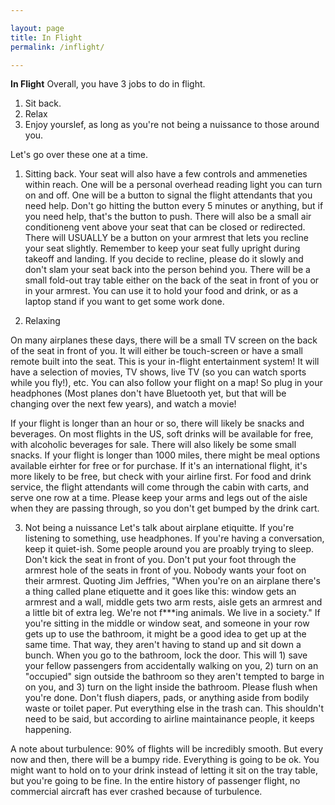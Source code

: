```yaml
---

layout: page
title: In Flight
permalink: /inflight/

---
```


**In Flight**
Overall, you have 3 jobs to do in flight.
1) Sit back.
2) Relax
3) Enjoy yourslef, as long as you're not being a nuissance to those around you.

Let's go over these one at a time.
1) Sitting back.
Your seat will also have a few controls and ammeneties within reach. One will be a personal overhead reading light you can turn on and off.
One will be a button to signal the flight attendants that you need help. Don't go hitting the button every 5 minutes or anything, but if you need help, that's the button to push.
There will also be a small air conditioneng vent above your seat that can be closed or redirected.
There will USUALLY be a button on your armrest that lets you recline your seat slightly. Remember to keep your seat fully upright during takeoff and landing. If you decide to recline, please do it slowly and don't slam your seat back into the person behind you.
There will be a small fold-out tray table either on the back of the seat in front of you or in your armrest. You can use it to hold your food and drink, or as a laptop stand if you want to get some work done.

2) Relaxing

On many airplanes these days, there will be a small TV screen on the back of the seat in front of you. It will either be touch-screen or have a small remote built into the seat. This is your in-flight entertainment system! It will have a selection of movies, TV shows, live TV (so you can watch sports while you fly!), etc. You can also follow your flight on a map! So plug in your headphones (Most planes don't have Bluetooth yet, but that will be changing over the next few years), and watch a movie!

If your flight is longer than an hour or so, there will likely be snacks and beverages. On most flights in the US, soft drinks will be available for free, with alcoholic beverages for sale. There will also likely be some small snacks. If your flight is longer than 1000 miles, there might be meal options available eirhter for free or for purchase. If it's an international flight, it's more likely to be free, but check with your airline first.
For food and drink service, the flight attendants will come through the cabin with carts, and serve one row at a time. Please keep your arms and legs out of the aisle when they are passing through, so you don't get bumped by the drink cart.

3) Not being a nuissance
Let's talk about airplane etiquitte.
If you're listening to something, use headphones. If you're having a conversation, keep it quiet-ish. Some people around you are proably trying to sleep. Don't kick the seat in front of you.
Don't put your foot through the armrest hole of the seats in front of you. Nobody wants your foot on their armrest.
Quoting Jim Jeffries, "When you're on an airplane there's a thing called plane etiquette and it goes like this: window gets an armrest and a wall, middle gets two arm rests, aisle gets an armrest and a little bit of extra leg. We're not f***ing animals. We live in a society."
If you're sitting in the middle or window seat, and someone in your row gets up to use the bathroom, it might be a good idea to get up at the same time. That way, they aren't having to stand up and sit down a bunch.
When you go to the bathroom, lock the door. This will 1) save your fellow passengers from accidentally walking on you, 2) turn on an "occupied" sign outside the bathroom so they aren't tempted to barge in on you, and 3) turn on the light inside the bathroom.
Please flush when you're done.
Don't flush diapers, pads, or anything aside from bodily waste or toilet paper. Put everything else in the trash can. This shouldn't need to be said, but according to airline maintainance people, it keeps happening.

A note about turbulence:
90% of flights will be incredibly smooth. But every now and then, there will be a bumpy ride. Everything is going to be ok. You might want to hold on to your drink instead of letting it sit on the tray table, but you're going to be fine. In the entire history of passenger flight, no commercial aircraft has ever crashed because of turbulence.
